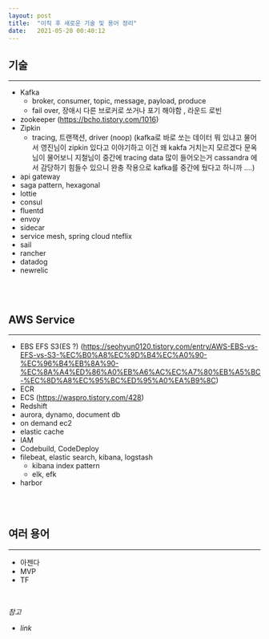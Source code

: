```yaml
---
layout: post
title:  "이직 후 새로운 기술 및 용어 정리"
date:   2021-05-20 00:40:12
---
```


## 기술

---

- Kafka 
  - broker, consumer, topic, message, payload, produce
  - fail over, 장애시 다른 브로커로 쏘거나 포기 해야함 , 라운드 로빈
- zookeeper (https://bcho.tistory.com/1016)
- Zipkin
  - tracing, 트랜잭션, driver (noop)
    (kafka로 바로 쏘는 데이터 뭐 있냐고 물어서 영진님이 zipkin 있다고 이야기하고 이건 왜 kakfa 거치는지 모르겠다 문옥님이 물어보니 지철님이 중간에 tracing data 많이 들어오는거 cassandra 에서 감당하기 힘들수 있으니 완충 작용으로 kafka를 중간에 뒀다고 하니까 ....)  
- api gateway
- saga pattern, hexagonal
- lottie
- consul
- fluentd
- envoy
- sidecar
- service mesh, spring cloud nteflix
- sail
- rancher
- datadog
- newrelic


<br><br>

## AWS Service

---

- EBS EFS S3(ES ?) (https://seohyun0120.tistory.com/entry/AWS-EBS-vs-EFS-vs-S3-%EC%B0%A8%EC%9D%B4%EC%A0%90-%EC%96%B4%EB%8A%90-%EC%8A%A4%ED%86%A0%EB%A6%AC%EC%A7%80%EB%A5%BC-%EC%8D%A8%EC%95%BC%ED%95%A0%EA%B9%8C)
- ECR
- ECS (https://waspro.tistory.com/428)
- Redshift
- aurora, dynamo, document db
- on demand ec2
- elastic cache
- IAM
- Codebuild, CodeDeploy
- filebeat, elastic search, kibana, logstash
  - kibana index pattern
  - elk, efk
- harbor

<br><br>

## 여러 용어

---

- 아젠다
- MVP
- TF


<br>

_참고_

- _link_
<br><br><br>
